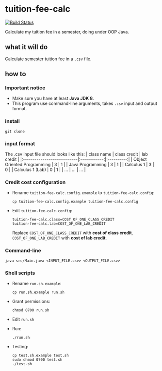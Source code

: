 # tuition-fee-calc
[![Build Status](https://dev.azure.com/19120338/trhgquan/_apis/build/status/trhgquan.tuition-fee-calc?branchName=main)](https://dev.azure.com/19120338/trhgquan/_build/latest?definitionId=2&branchName=main)

Calculate my tuition fee in a semester, doing under OOP Java.

## what it will do
Calculate semester tuition fee in a `.csv` file.

## how to
### Important notice
- Make sure you have at least __Java JDK 8__.
- This program use command-line arguments, takes `.csv` input and output format.

### install
```shell
git clone
```

### input format
The .csv input file should looks like this:
|          class name         | class credit | lab credit |
|:----------------------------|:------------:|:----------:|
| Object Oriented Programming |      3       |      1     |
| Java Programming            |      3       |      1     |
| Calculus 1                  |      3       |      0     |
| Calculus 1 (Lab)            |      0       |      1     |
| ...                         |     ...      |     ...    |

### Credit cost configuration
- Rename `tuition-fee-calc.config.example` to `tuition-fee-calc.config`:
  ```shell
  cp tuition-fee-calc.config.example tuition-fee-calc.config
  ```

- Edit `tuition-fee-calc.config`:
  ```config
  tuition-fee-calc.class=COST_OF_ONE_CLASS_CREDIT
  tuition-fee-calc.lab=COST_OF_ONE_LAB_CREDIT
  ```

  Replace `COST_OF_ONE_CLASS_CREDIT` with __cost of class credit__, `COST_OF_ONE_LAB_CREDIT` with __cost of lab credit__.
### Command-line
```shell
java src/Main.java <INPUT_FILE.csv> <OUTPUT_FILE.csv>
```
### Shell scripts
- Rename `run.sh.example`:
  ```shelll
  cp run.sh.example run.sh
  ```

- Grant permissions:
  ```shell
  chmod 0700 run.sh
  ```

- Edit `run.sh`
- Run:
  ```shell
  ./run.sh
  ```
- Testing:
  ```shell
  cp test.sh.example test.sh
  sudo chmod 0700 test.sh
  ./test.sh
  ```
